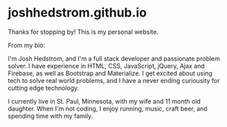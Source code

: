 # joshhedstrom.github.io

Thanks for stopping by! This is my personal website.

From my bio:

I'm Josh Hedstrom, and I'm a full stack developer and passionate problem solver. I have experience in HTML, CSS, JavaScript, jQuery, Ajax and Firebase, as well as Bootstrap and Materialize. I get excited about using tech to solve real world problems, and I have a never ending curiousity for cutting edge technology. 

I currently live in St. Paul, Minnesota, with my wife and 11 month old daughter. When I'm not coding, I enjoy running, music, craft beer, and spending time with my family.


